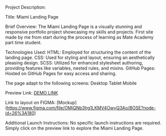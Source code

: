 Project Description:

Title: Miami Landing Page

Brief Overview:
The Miami Landing Page is a visually stunning and responsive portfolio project showcasing my skills and projects. First site made by me from start during the process of learning as Mate Academy part time student.

Technologies Used:
HTML: Employed for structuring the content of the landing page.
CSS: Used for styling and layout, ensuring an aesthetically pleasing design.
SCSS: Utilized for enhanced stylesheet authoring, providing features like variables, nested rules, and mixins.
GitHub Pages: Hosted on GitHub Pages for easy access and sharing.

The page adapt to the following screens:
Desktop
Tablet
Mobile

Preview Link:
[DEMO LINK](https://NatalieHen.github.io/bose-landing/)

Link to layout on FIGMA:
[Mockup] (https://www.figma.com/file/OMjQNb3hg1LKMV4OwyQ3Ao/BOSE?node-id=26%3A180)

Additional Launch Instructions:
No specific launch instructions are required. Simply click on the preview link to explore the Miami Landing Page.
